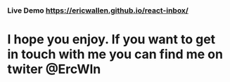 ### Live Demo https://ericwallen.github.io/react-inbox/

# I hope you enjoy. If you want to get in touch with me you can find me on twiter @ErcWln
